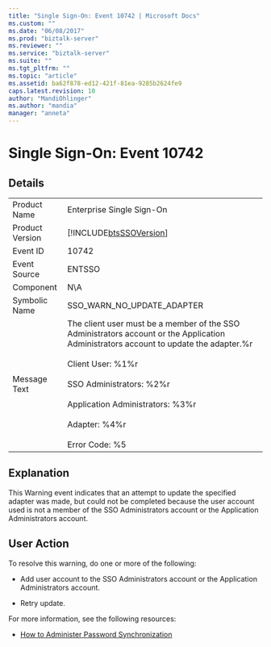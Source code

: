 ```yaml
---
title: "Single Sign-On: Event 10742 | Microsoft Docs"
ms.custom: ""
ms.date: "06/08/2017"
ms.prod: "biztalk-server"
ms.reviewer: ""
ms.service: "biztalk-server"
ms.suite: ""
ms.tgt_pltfrm: ""
ms.topic: "article"
ms.assetid: ba62f878-ed12-421f-81ea-9285b2624fe9
caps.latest.revision: 10
author: "MandiOhlinger"
ms.author: "mandia"
manager: "anneta"
---
```

# Single Sign-On: Event 10742
## Details  
  
|||  
|-|-|  
|Product Name|Enterprise Single Sign-On|  
|Product Version|[!INCLUDE[btsSSOVersion](../includes/btsssoversion-md.md)]|  
|Event ID|10742|  
|Event Source|ENTSSO|  
|Component|N\A|  
|Symbolic Name|SSO_WARN_NO_UPDATE_ADAPTER|  
|Message Text|The client user must be a member of the SSO Administrators account or the Application Administrators account to update the adapter.%r<br /><br /> Client User: %1%r<br /><br /> SSO Administrators: %2%r<br /><br /> Application Administrators: %3%r<br /><br /> Adapter: %4%r<br /><br /> Error Code: %5|  
  
## Explanation  
 This Warning event indicates that an attempt to update the specified adapter was made, but could not be completed because the user account used is not a member of the SSO Administrators account or the Application Administrators account.  
  
## User Action  
 To resolve this warning, do one or more of the following:  
  
-   Add user account to the SSO Administrators account or the Application Administrators account.  
  
-   Retry update.  
  
 For more information, see the following resources:  
  
-   [How to Administer Password Synchronization](../core/how-to-administer-password-synchronization.md)